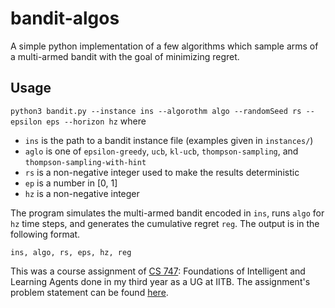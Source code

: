 # bandit-algos

A simple python implementation of a few algorithms which sample arms of a multi-armed bandit with the goal of minimizing regret. 

## Usage

` python3 bandit.py --instance ins --algorothm algo --randomSeed rs --epsilon eps --horizon hz `
where
- `ins` is the path to a bandit instance file (examples given in `instances/`)
- `aglo` is one of `epsilon-greedy`, `ucb`, `kl-ucb`, `thompson-sampling`, and `thompson-sampling-with-hint`
- `rs` is a non-negative integer used to make the results deterministic
- `ep` is a number in \[0, 1\]
- `hz` is a non-negative integer

The program simulates the multi-armed bandit encoded in `ins`, runs `algo` for `hz` time steps, and generates the cumulative regret `reg`. 
The output is in the following format. 

`ins, algo, rs, eps, hz, reg`  

This was a course assignment of [CS 747](https://www.cse.iitb.ac.in/~shivaram/teaching/old/cs747-a2020/index.html): Foundations of Intelligent and Learning Agents
done in my third year as a UG at IITB. The assignment's problem statement can be found [here](https://www.cse.iitb.ac.in/~shivaram/teaching/old/cs747-a2020/pa-1/programming-assignment-1.html). 